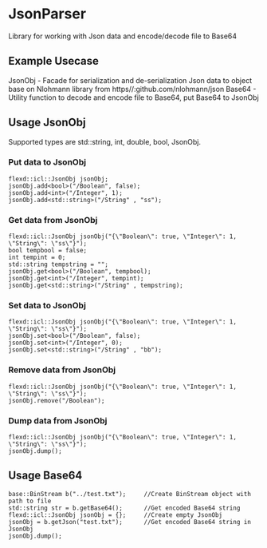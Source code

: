  
# JsonParser

Library for working with Json data and encode/decode file to Base64

## Example Usecase

JsonObj - Facade for serialization and de-serialization Json data to object base on Nlohmann library from https//:github.com/nlohmann/json
Base64 - Utility function to decode and encode file to Base64, put Base64 to JsonObj

## Usage JsonObj

Supported types are std::string, int, double, bool, JsonObj.

### Put data to JsonObj

    flexd::icl::JsonObj jsonObj;
    jsonObj.add<bool>("/Boolean", false);
    jsonObj.add<int>("/Integer", 1);
    jsonObj.add<std::string>("/String" , "ss");
    
### Get data from JsonObj 
    
    flexd::icl::JsonObj jsonObj("{\"Boolean\": true, \"Integer\": 1, \"String\": \"ss\"}");
    bool tempbool = false;
    int tempint = 0;
    std::string tempstring = "";
    jsonObj.get<bool>("/Boolean", tempbool);
    jsonObj.get<int>("/Integer", tempint);
    jsonObj.get<std::string>("/String" , tempstring);
    
### Set data to JsonObj 

    flexd::icl::JsonObj jsonObj("{\"Boolean\": true, \"Integer\": 1, \"String\": \"ss\"}");
    jsonObj.set<bool>("/Boolean", false);
    jsonObj.set<int>("/Integer", 0);
    jsonObj.set<std::string>("/String" , "bb");
    
### Remove data from JsonObj 

    flexd::icl::JsonObj jsonObj("{\"Boolean\": true, \"Integer\": 1, \"String\": \"ss\"}");
    jsonObj.remove("/Boolean");
    
### Dump data from JsonObj
    
    flexd::icl::JsonObj jsonObj("{\"Boolean\": true, \"Integer\": 1, \"String\": \"ss\"}");
    jsonObj.dump();
    
## Usage Base64    

    base::BinStream b("../test.txt");     //Create BinStream object with path to file
    std::string str = b.getBase64();      //Get encoded Base64 string
    flexd::icl::JsonObj jsonObj = {};     //Create empty JsonObj
    jsonObj = b.getJson("test.txt");      //Get encoded Base64 string in JsonObj
    jsonObj.dump();
    
    
